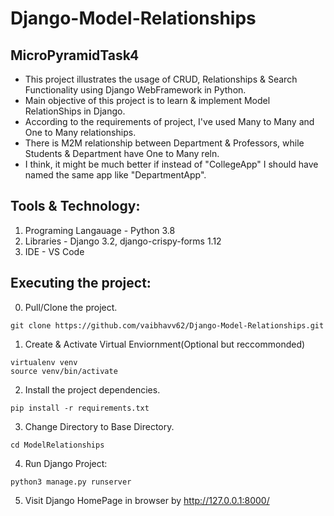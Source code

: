 # Django-Model-Relationships
## MicroPyramidTask4
  
- This project illustrates the usage of CRUD, Relationships & Search Functionality using Django WebFramework in Python.
- Main objective of this project is to learn & implement Model RelationShips in Django.
- According to the requirements of project, I've used Many to Many and One to Many relationships.
- There is M2M relationship between Department & Professors, while Students & Department have One to Many reln.
- I think, it might be much better if instead of "CollegeApp" I should have named the same app like "DepartmentApp".

## Tools & Technology:
1. Programing Langauage - Python 3.8
2. Libraries - Django 3.2, django-crispy-forms 1.12
3. IDE - VS Code

## Executing the project:
0. Pull/Clone the project.
  ```
  git clone https://github.com/vaibhavv62/Django-Model-Relationships.git
  ```
1. Create & Activate Virtual Enviornment(Optional but reccommonded)
  ```
  virtualenv venv
  source venv/bin/activate
  ```
2. Install the project dependencies.
  ```
  pip install -r requirements.txt
  ```
3. Change Directory to Base Directory.
  ```
  cd ModelRelationships
  ```
4. Run Django Project:
  ```
  python3 manage.py runserver
  ```
5. Visit Django HomePage in browser by http://127.0.0.1:8000/
